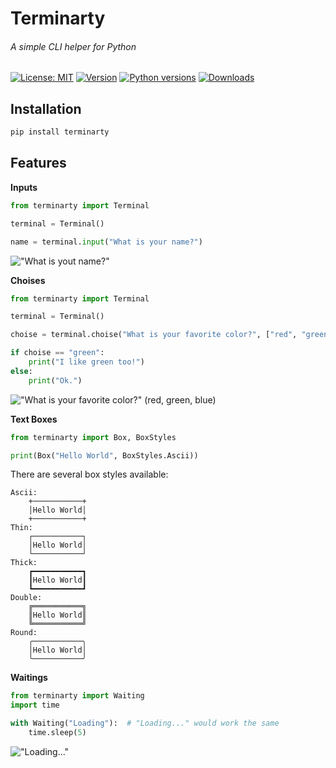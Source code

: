 # Terminarty 
###### A simple CLI helper for Python
[![License: MIT](https://img.shields.io/pypi/l/terminarty)](https://opensource.org/licenses/MIT)
[![Version](https://img.shields.io/pypi/v/terminarty)](https://pypi.org/project/terminarty/)
[![Python versions](https://img.shields.io/pypi/pyversions/terminarty)](https://python.org/)
[![Downloads](https://img.shields.io/pypi/dm/terminarty)](https://pypi.org/project/terminarty/)

## Installation

```bash
pip install terminarty
```
## Features
**Inputs**
```python
from terminarty import Terminal

terminal = Terminal()

name = terminal.input("What is your name?")
```
!["What is yout name?"](https://imgur.com/huf4E5P.png)

**Choises**
```python
from terminarty import Terminal

terminal = Terminal()

choise = terminal.choise("What is your favorite color?", ["red", "green", "blue"])

if choise == "green":
    print("I like green too!")
else:
    print("Ok.")
```
!["What is your favorite color?" (red, green, blue)](https://imgur.com/NQwkfj6.png)

**Text Boxes**
```python
from terminarty import Box, BoxStyles

print(Box("Hello World", BoxStyles.Ascii))
```
There are several box styles available:
```text
Ascii:
    +───────────+
    │Hello World│
    +───────────+
Thin:
    ┌───────────┐
    │Hello World│
    └───────────┘
Thick:
    ┏━━━━━━━━━━━┓
    ┃Hello World┃
    ┗━━━━━━━━━━━┛
Double:
    ╔═══════════╗
    ║Hello World║
    ╚═══════════╝
Round:
    ╭───────────╮
    │Hello World│
    ╰───────────╯
```
**Waitings**
```python
from terminarty import Waiting
import time

with Waiting("Loading"):  # "Loading..." would work the same
    time.sleep(5)
```
!["Loading..."](https://media.giphy.com/media/qFxscRiUabzl0p5twq/giphy.gif)


